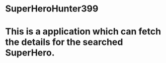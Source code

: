 # SuperHeroHunter399

# This is a application which can fetch the details for the searched SuperHero.
